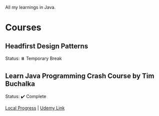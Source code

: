 All my learnings in Java.

# Courses

## Headfirst Design Patterns
Status: :pause_button: Temporary Break

## Learn Java Programming Crash Course by Tim Buchalka
Status: :heavy_check_mark: Complete

[Local Progress](./learn_java_programming_crash_course) | [Udemy Link](https://udemy.com/course/learn-java-programming-crash-course/)
